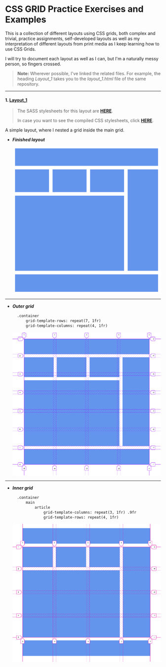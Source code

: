 # CSS GRID Practice Exercises and Examples


This is a collection of different layouts using CSS grids, both complex and trivial, practice assignments, self-developed layouts as well as my interpretation of different layouts from print media as I keep learning how to use CSS Grids. 

I will try to document each layout as well as I can, but I'm a naturally messy person, so fingers crossed.

> **Note:** Wherever possible, I've linked the related files. For example, the heading *Layout_1* takes you to the *layout_1.html* file of the same repository.

------

#### 1. [Layout_1](html/layout_1.html)

> The SASS stylesheets for this layout are **[HERE](assets/layout_1/layout_1.sass)**. 
> 
> In case you want to see the compiled CSS stylesheets, click **[HERE](assets/layout_1/layout_1.css)**.

A simple layout, where I nested a grid inside the main grid. 

- ***Finished layout***

    ![Layout 1](assets/README/layout_1/layout_1.png) 

------
- ***Outer grid***
  
        .container
            grid-template-rows: repeat(7, 1fr)
            grid-template-columns: repeat(4, 1fr)

    ![Outer grid](assets/README/layout_1/Outer&#32;grid.png) 

------
- ***Inner grid*** 
  
        .container
            main
                article
                    grid-template-columns: repeat(3, 1fr) .9fr
                    grid-template-rows: repeat(4, 1fr)

    ![Inner grid](assets/README/layout_1/Inner&#32;grid.png) 
